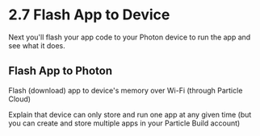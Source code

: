 # 2.7 Flash App to Device

Next you'll flash your app code to your Photon device to run the app and see what it does.

## Flash App to Photon

Flash \(download\) app to device's memory over Wi-Fi \(through Particle Cloud\)

Explain that device can only store and run one app at any given time \(but you can create and store multiple apps in your Particle Build account\)

